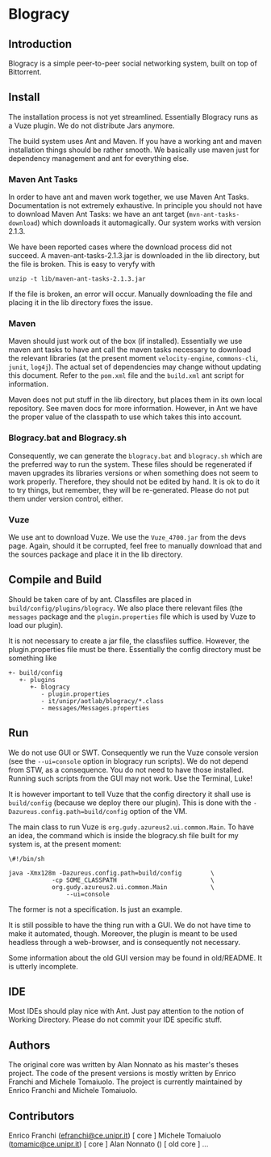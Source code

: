 # Blogracy #

## Introduction ##

Blogracy is a simple peer-to-peer social networking system, built on top of Bittorrent.

## Install ##

The installation process is not yet streamlined. Essentially Blogracy runs as a Vuze
plugin. We do not distribute Jars anymore.

The build system uses Ant and Maven. If you have a working ant and maven
installation things should be rather smooth. We basically use maven just for
dependency management and ant for everything else.


### Maven Ant Tasks ###
In order to have ant and maven work together, we use Maven Ant Tasks. Documentation
is not extremely exhaustive. In principle you should not have to download Maven
Ant Tasks: we have an ant target (`mvn-ant-tasks-download`)
which downloads it automagically. Our system works with version 2.1.3.

We have been reported cases where the download process did not succeed. A 
maven-ant-tasks-2.1.3.jar is downloaded in the lib directory, but the file is
broken. This is easy to veryfy with 

```unzip -t lib/maven-ant-tasks-2.1.3.jar```

If the file is broken, an error will occur. Manually downloading the file and
placing it in the lib directory fixes the issue.

### Maven ###
Maven should just work out of the box (if installed). Essentially we use maven
ant tasks to have ant call the maven tasks necessary to download the relevant
libraries (at the present moment `velocity-engine`, `commons-cli`, `junit`, `log4j`).
The actual set of dependencies may change without updating this document. 
Refer to the `pom.xml` file and the `build.xml` ant script for information.

Maven does not put stuff in the lib directory, but places them in its own
local repository. See maven docs for more information. However, in Ant we
have the proper value of the classpath to use which takes this into account.

### Blogracy.bat and Blogracy.sh ###

Consequently, we can generate the `blogracy.bat` and `blogracy.sh` which are the
preferred way to run the system. These files should be regenerated if maven
upgrades its libraries versions or when something does not seem to work 
properly. Therefore, they should not be edited by hand. It is ok to do it
to try things, but remember, they will be re-generated. Please do not put
them under version control, either.

### Vuze ###

We use ant to download Vuze. We use the `Vuze_4700.jar` from the devs page.
Again, should it be corrupted, feel free to manually download that and
the sources package and place it in the lib directory. 

## Compile and Build  ##

Should be taken care of by ant. Classfiles are placed in `build/config/plugins/blogracy`.
We also place there relevant files (the `messages` package and the `plugin.properties`
file which is used by Vuze to load our plugin).

It is not necessary to create a jar file, the classfiles suffice. However, the plugin.properties
file must be there. Essentially the config directory must be something like

```
+- build/config
   +- plugins
      +- blogracy
         - plugin.properties
         - it/unipr/aotlab/blogracy/*.class
         - messages/Messages.properties
```

## Run ##
We do not use GUI or SWT. Consequently we run the Vuze console version
(see the `--ui=console` option in blogracy run scripts). We do not depend from
STW, as a consequence. You do not need to have those installed. Running such 
scripts from the GUI may not work. Use the Terminal, Luke!

It is however important to tell Vuze that the config directory it shall use is
`build/config` (because we deploy there our plugin). This is done with the
`-Dazureus.config.path=build/config` option of the VM.

The main class to run Vuze is `org.gudy.azureus2.ui.common.Main`. To have an idea,
the command which is inside the blogracy.sh file built for my system is, at the
present moment:

```
\#!/bin/sh

java -Xmx128m -Dazureus.config.path=build/config        \
            -cp SOME_CLASSPATH                          \
            org.gudy.azureus2.ui.common.Main            \
                --ui=console
```

The former is not a specification. Is just an example.

It is still possible to have the thing run with a GUI. We do not have time
to make it automated, though. Moreover, the plugin is meant to be used headless
through a web-browser, and is consequently not necessary.

Some information about the old GUI version may be found in old/README.
It is utterly incomplete.

## IDE ##
Most IDEs should play nice with Ant. Just pay attention to the notion of 
Working Directory. Please do not commit your IDE specific stuff.


## Authors ##

The original core was written by Alan Nonnato as his master's theses project.
The code of the present versions is mostly written by Enrico Franchi and Michele Tomaiuolo.
The project is currently maintained by Enrico Franchi and Michele Tomaiuolo.

## Contributors ##
Enrico Franchi (efranchi@ce.unipr.it) [ core ]
Michele Tomaiuolo (tomamic@ce.unipr.it) [ core ]
Alan Nonnato () [ old core ]
...
